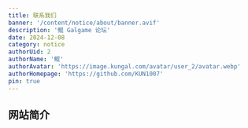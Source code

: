 ```yaml
---
title: 联系我们
banner: '/content/notice/about/banner.avif'
description: '鲲 Galgame 论坛'
date: 2024-12-08
category: notice
authorUid: 2
authorName: '鲲'
authorAvatar: 'https://image.kungal.com/avatar/user_2/avatar.webp'
authorHomepage: 'https://github.com/KUN1007'
pin: true
---
```


## 网站简介